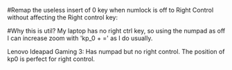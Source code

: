 #Remap the useless insert of 0 key when numlock is off to Right Control without affecting the Right control key:

#Why this is util? My laptop has no right ctrl key, so using the numpad as off I can increase zoom with 'kp_0 + =' as I do usually.

Lenovo Ideapad Gaming 3: Has numpad but no right control. The position of kp0 is perfect for right control.
